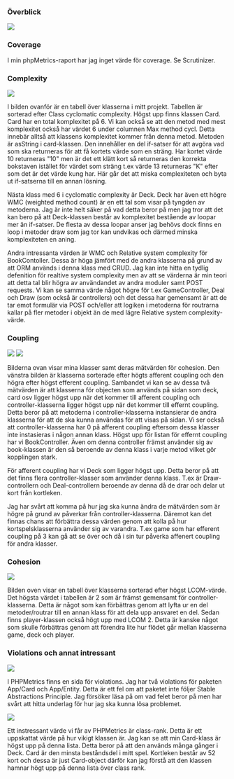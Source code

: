 ### Överblick

<img src="/img/phpmetrics/overview.png" class="metrics-img">

### Coverage

I min phpMetrics-raport har jag inget värde för coverage. Se Scrutinizer.

### Complexity
<img src="/img/phpmetrics/complexity.png">

I bilden ovanför är en tabell över klasserna i mitt projekt. Tabellen är sorterad efter Class cyclomatic complexity. 
Högst upp finns klassen Card. Card har en total komplexitet på 6. Vi kan också se att den metod med mest komplexitet också har värdet 6 under columnen Max method cycl. Detta innebär alltså att klassens komplexitet kommer från denna metod. Metoden är asString i card-klassen. Den innehåller en del if-satser för att avgöra vad som ska returneras för att få kortets värde som en sträng. Har kortet värde 10 returneras "10" men är det ett klätt kort så returneras den korrekta bokstaven istället för värdet som sträng t.ex värde 13 returneras "K" efter som det är det värde kung har. Här går det att miska complexiteten och byta ut if-satserna till en annan lösning. 

Nästa klass med 6 i cyclomatic complexity är Deck. Deck har även ett högre WMC (weighted method count) är en ett tal som visar på tyngden av metoderna. Jag är inte helt säker på vad detta beror på men jag tror att det kan bero på att Deck-klassen består av komplexitet bestående av loopar mer än if-satser. De flesta av dessa loopar anser jag behövs dock finns en loop i metoder draw som jag tor kan undvikas och därmed minska komplexiteten en aning. 

Andra intressanta värden är WMC och Relative system complexity för BookContoller. Dessa är höga jämfört med de andra klasserna på grund av att ORM används i denna klass med CRUD. Jag kan inte hitta en tydlig defenition för realtive system complexity men av att se värderna är min teori att detta tal blir högra av användandet av andra moduler samt POST requests. Vi kan se samma värde något högre för t.ex GameController, Deal och Draw (som också är controllers) och det dessa har gemensamt är att de tar emot formulär via POST och/eller att logiken i metoderna för routrarna kallar på fler metoder i objekt än de med lägre Relative system complexity-värde.

### Coupling
<div class="text-img-container">
<img src="/img/phpmetrics/coupling-afferent.png" class="metrics-img">
<img src="/img/phpmetrics/coupling-efferent.png" class="metrics-img">
</div>


Bilderna ovan visar mina klasser samt deras mätvärden för cohesion. Den vänstra bilden är klasserna sorterade efter högts afferent coupling och den högra efter högst efferent coupling. Sambandet vi kan se av dessa två mätvärden är att klasserna för objecten som används på sidan som deck, card osv ligger högst upp när det kommer till afferent coupling och controller-klasserna ligger högst upp när det kommer till effernt coupling. Detta beror på att metoderna i controller-klasserna instansierar de andra klasserna för att de ska kunna användas för att visas på sidan. Vi ser också att controller-klasserna har 0 på afferent coupling eftersom dessa klasser inte instasieras i någon annan klass. Högst upp för listan för effernt coupling har vi BookController. Även om denna controller främst använder sig av book-klassen är den så beroende av denna klass i varje metod vilket gör kopplingen stark. 


För afferent coupling har vi Deck som ligger högst upp. Detta beror på att det finns flera controller-klasser som använder denna klass. T.ex är Draw-controllern och Deal-controllern beroende av denna då de drar och delar ut kort från kortleken.


Jag har svårt att komma på hur jag ska kunna ändra de mätvärden som är högre på grund av påverkar från controller-klasserna. Däremot kan det finnas chans att förbättra dessa värden genom att kolla på hur kortspelsklasserna använder sig av varandra. T.ex game som har efferent coupling på 3 kan gå att se över och då i sin tur påverka affenert coupling för andra klasser.


### Cohesion
<img src="/img/phpmetrics/lcom.png">


Bilden oven visar en tabell över klasserna sorterad efter högst LCOM-värde. Det högsta värdet i tabellen är 2 som är främst gemensamt för controller-klasserna. Detta är något som kan förbättras genom att lyfta ur en del metoder/routrar till en annan klass för att dela upp ansvaret en del. Sedan finns player-klassen också högt upp med LCOM 2. Detta är kanske något som skulle förbättras genom att förendra lite hur flödet går mellan klasserna game, deck och player. 


### Violations och annat intressant
<img src="/img/phpmetrics/violations.png">

I PHPMetrics finns en sida för violations. Jag har två violations för paketen App/Card och App/Entity. Detta är ett fel om att paketet inte följer Stable Abstractions Principle. Jag försöker läsa på om vad felet beror på men har svårt att hitta underlag för hur jag ska kunna lösa problemet. 


<div class="text-img-container">
<img src="/img/phpmetrics/class-rank.png" class="metrics-img-vertical">

Ett instressant värde vi får av PHPMetrics är class-rank. Detta är ett uppskattat värde på hur vikigt klassen är. Jag kan se att min Card-klass är högst upp på denna lista. Detta beror på att den används många gånger i Deck. Card är den minsta beståndsdel i mitt spel. Kortleken består av 52 kort och dessa är just Card-object därför kan jag förstå att den klassen hamnar högt upp på denna lista över class rank. 

</div>


